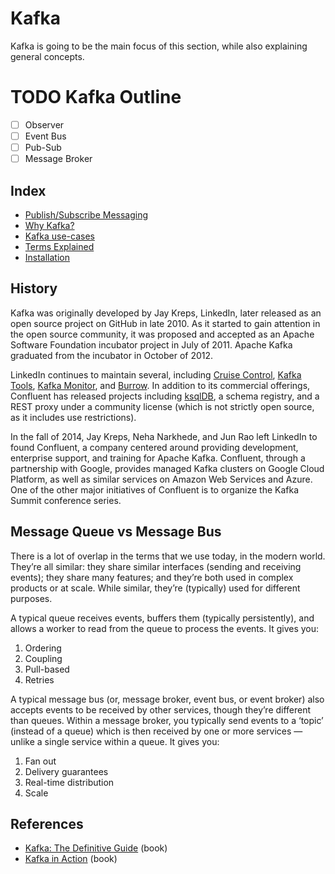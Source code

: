 # Kafka

Kafka is going to be the main focus of this section, while also explaining general concepts.

# TODO Kafka Outline

- [ ] Observer
- [ ] Event Bus
- [ ] Pub-Sub
- [ ] Message Broker

## Index

- [Publish/Subscribe Messaging](./01-pub-sub-messaging.md)
- [Why Kafka?](./02-why-kafka.md)
- [Kafka use-cases](./03-kafka-use-cases.md)
- [Terms Explained](./04-terms.md)
- [Installation](./installation/index.md)

## History

Kafka was originally developed by Jay Kreps, LinkedIn, later released as an open source project on GitHub in late 2010. As it started to gain attention in the open source community, it was proposed and accepted as an Apache Software Foundation incubator project in July of 2011. Apache Kafka graduated from the incubator in October of 2012.

LinkedIn continues to maintain several, including [Cruise Control](https://github.com/linkedin/cruise-control), [Kafka Tools](https://github.com/linkedin/kafka-tools), [Kafka Monitor](https://github.com/linkedin/kafka-monitor), and [Burrow](https://github.com/linkedin/Burrow). In addition to its commercial offerings, Confluent has released projects including [ksqlDB](https://ksqldb.io/), a schema registry, and a REST proxy under a community license (which is not strictly open source, as it includes use restrictions).

In the fall of 2014, Jay Kreps, Neha Narkhede, and Jun Rao left LinkedIn to found Confluent, a company centered around providing development, enterprise support, and training for Apache Kafka. Confluent, through a partnership with Google, provides managed Kafka clusters on Google Cloud Platform, as well as similar services on Amazon Web Services and Azure. One of the other major initiatives of Confluent is to organize the Kafka Summit conference series.

## Message Queue vs Message Bus

There is a lot of overlap in the terms that we use today, in the modern world. They’re all similar: they share similar interfaces (sending and receiving events); they share many features; and they’re both used in complex products or at scale. While similar, they’re (typically) used for different purposes.

A typical queue receives events, buffers them (typically persistently), and allows a worker to read from the queue to process the events. It gives you:

1. Ordering
2. Coupling
3. Pull-based
4. Retries

A typical message bus (or, message broker, event bus, or event broker) also accepts events to be received by other services, though they’re different than queues. Within a message broker, you typically send events to a ‘topic’ (instead of a queue) which is then received by one or more services — unlike a single service within a queue. It gives you:

1. Fan out
2. Delivery guarantees
3. Real-time distribution
4. Scale

## References

- [Kafka: The Definitive Guide](https://www.amazon.com/Kafka-Definitive-Real-Time-Stream-Processing/dp/1492043087) (book)
- [Kafka in Action](https://www.amazon.com/Kafka-Action-Dylan-Scott/dp/161729523X/) (book)
